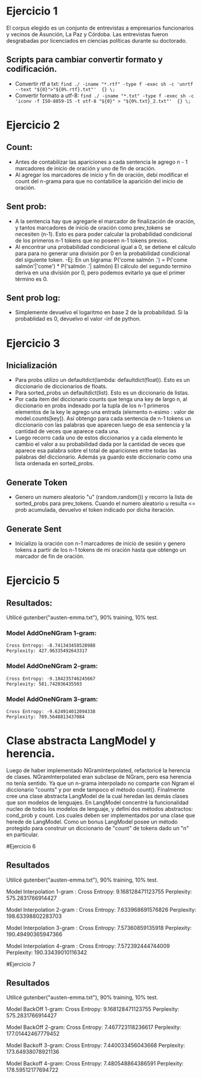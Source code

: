 # Ejercicio 1

El corpus elegido es un conjunto de entrevistas a empresarios funcionarios y vecinos
de Asunción, La Paz y Córdoba. Las entrevistas fueron desgrabadas por licenciados en
ciencias políticas durante su doctorado.

## Scripts para cambiar convertir formato y codificación.
+ Convertir rtf a txt: `find ./ -iname "*.rtf" -type f -exec sh -c 'unrtf --text "${0}">"${0%.rtf}.txt"'  {} \;`
+ Convertir formato a utf-8: `find ./ -iname "*.txt" -type f -exec sh -c 'iconv -f ISO-8859-15 -t utf-8 "${0}" > "${0%.txt}_2.txt"'  {} \;`


# Ejercicio 2

## Count:
+ Antes de contabilizar las apariciones a cada sentencia le agrego
  n - 1 marcadores de inicio de oración y uno de fin de oración.
+ Al agregar los marcadores de inicio y fin de oración,
debí modificar el count del n-grama para que no contabilice
la aparición del inicio de oración.

## Sent prob:
+ A la sentencia hay que agregarle el marcador de finalización de oración,
 y tantos marcadores de inicio de oración como prev_tokens se necesiten (n-1).
 Esto es para poder calcular la probabilidad condicional de los primeros n-1 tokens
 que no poseen n-1 tokens previos.
+ Al encontrar una probabilidad condicional igual a 0, se detiene el cálculo para
para no generar una división por 0 en la probabilidad condicional del siguiente token.
    -Ej: En un bigrama:
    P('come salmón .') = P('come salmón'|'come') * P('salmón .'| salmón)
    El cálculo del segundo termino deriva en una división por 0, pero podemos evitarlo ya que
    el primer término es 0.

## Sent prob log:
+ Simplemente devuelvo el logaritmo en base 2 de la probabilidad. Si la probablidad es 0, devuelvo el valor -inf de python.

# Ejercicio 3

## Inicialización
+ Para probs utilizo un defaultdict(lambda: defaultdict(float)). Esto es un diccionario de diccionarios de floats.
+ Para sorted_probs un defaultdict(list). Esto es un diccionario de listas.
+ Por cada item del diccionario counts que tenga una key de largo n, al diccionario en probs indexado por la tupla de los n-1 primeros elementos de la key le agrego una entrada (elemento n-esimo : valor de model.counts[key]).
Así obtengo para cada sentencia de n-1 tokens un diccionario con las palabras que aparecen luego de esa sentencia y la cantidad de veces que aparece cada una.
+ Luego recorro cada uno de estos diccionarios y a cada elemento le cambio el valor a su probabilidad dada por la cantidad de veces que aparece esa palabra sobre el total de apariciones entre todas las palabras del diccionario.
Además ya guardo este diccionario como una lista ordenada en sorted_probs.

## Generate Token
+ Genero un numero aleatorio "u" (random.random()) y recorro la lista de sorted_probs para prev_tokens. Cuando el numero aleatorio u resulta <= prob acumulada, devuelvo el token indicado por dicha iteración.

## Generate Sent
+ Inicializo la oración con n-1 marcadores de inicio de sesión y genero tokens a partir de los n-1 tokens de mi oración hasta que obtengo un marcador de fin de oración.


# Ejercicio 5

## Resultados:
Utilicé gutenber("austen-emma.txt"), 90% training, 10% test.

### Model AddOneNGram 1-gram:
    Cross Entropy: -8.741343458528988
    Perplexity: 427.96335492643317

### Model AddOneNGram 2-gram:
    Cross Entropy: -9.184235746245667
    Perplexity: 581.742036435503

### Model AddOneNGram 3-gram:
    Cross Entropy: -9.624914012094338
    Perplexity: 789.5648813437084


# Clase abstracta LangModel y herencia.
Luego de haber implementado NGramInterpolated, refactoricé la herencia de clases.
NGramInterpolated eran subclase de NGram, pero esa herencia no
tenía sentido. Ya que un n-grama interpolado no comparte con Ngram el diccionario
"counts" y por ende tampoco el método count(). Finalmente cree una clase abstracta
LangModel de la cual heredan las demás clases que son modelos de lenguajes. En LangModel
concentré la funcionalidad nucleo de todos los modelos de lenguaje, y definí dos métodos
abstractos: cond_prob y count. Los cuales deben ser implementados por una clase que herede
de LangModel.
Como un bonus LangModel posee un método protegido para construir un diccionario de "count" de tokens dado un "n" en particular.



#Ejercicio 6
## Resultados
Utilicé gutenber("austen-emma.txt"), 90% training, 10% test.

Model Interpolation 1-gram :
Cross Entropy: 9.168128471123755
Perplexity: 575.2831766914427

Model Interpolation 2-gram :
Cross Entropy: 7.633968691576826
Perplexity: 198.63398802283703

Model Interpolation 3-gram :
Cross Entropy: 7.57360859135918
Perplexity: 190.49490365947366

Model Interpolation 4-gram :
Cross Entropy: 7.572392444744009
Perplexity: 190.33439010116342


#Ejercicio 7
## Resultados
Utilicé gutenber("austen-emma.txt"), 90% training, 10% test.

Model BackOff 1-gram:
Cross Entropy: 9.168128471123755
Perplexity: 575.2831766914427

Model BackOff 2-gram:
Cross Entropy: 7.467723118236617
Perplexity: 177.01442467779452

Model Backoff 3-gram:
Cross Entropy: 7.440033456043668
Perplexity: 173.64938078921136

Model Backoff 4-gram:
Cross Entropy: 7.480548864386591
Perplexity: 178.59512177694722
